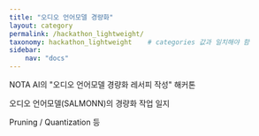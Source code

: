 ```yaml
---
title: "오디오 언어모델 경량화"
layout: category
permalink: /hackathon_lightweight/
taxonomy: hackathon_lightweight    # categories 값과 일치해야 함
sidebar:
    nav: "docs"
---
```

NOTA AI의 "오디오 언어모델 경량화 레서피 작성" 해커톤

오디오 언어모델(SALMONN)의 경량화 작업 일지

Pruning / Quantization 등  

